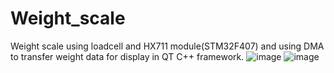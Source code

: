 # Weight_scale
Weight scale using loadcell and HX711 module(STM32F407) and using DMA to transfer weight data for display in QT C++ framework. 
![image](https://github.com/khiemie12/Weight_scale/assets/111348307/9d447b7c-97c0-405b-b3f3-467b810ac8c8)
![image](https://github.com/khiemie12/Weight_scale/assets/111348307/48f43a71-5e66-46f5-9473-19da63ec8c98)

